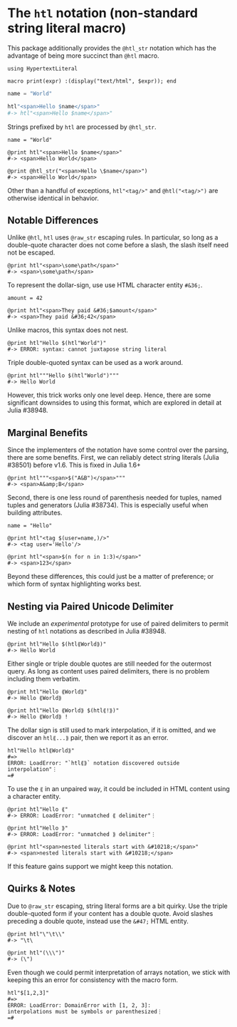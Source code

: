 # The `htl` notation (non-standard string literal macro)

This package additionally provides the `@htl_str` notation which has the
advantage of being more succinct than `@htl` macro.

    using HypertextLiteral

    macro print(expr) :(display("text/html", $expr)); end

```julia
name = "World"

htl"<span>Hello $name</span>"
#-> htl"<span>Hello $name</span>"
```

Strings prefixed by `htl` are processed by `@htl_str`.

    name = "World"

    @print htl"<span>Hello $name</span>"
    #-> <span>Hello World</span>

    @print @htl_str("<span>Hello \$name</span>")
    #-> <span>Hello World</span>

Other than a handful of exceptions, `htl"<tag/>"` and `@htl("<tag/>")`
are otherwise identical in behavior.

## Notable Differences

Unlike `@htl`, `htl` uses `@raw_str` escaping rules. In particular, so
long as a double-quote character does not come before a slash, the slash
itself need not be escaped.

    @print htl"<span>\some\path</span>"
    #-> <span>\some\path</span>

To represent the dollar-sign, use use HTML character entity `#&36;`.

    amount = 42

    @print htl"<span>They paid &#36;$amount</span>"
    #-> <span>They paid &#36;42</span>

Unlike macros, this syntax does not nest.

    @print htl"Hello $(htl"World")"
    #-> ERROR: syntax: cannot juxtapose string literal

Triple double-quoted syntax can be used as a work around.

    @print htl"""Hello $(htl"World")"""
    #-> Hello World

However, this trick works only one level deep. Hence, there are some
significant downsides to using this format, which are explored in detail
at Julia #38948.

## Marginal Benefits

Since the implementers of the notation have some control over the
parsing, there are some benefits. First, we can reliably detect string
literals (Julia #38501) before v1.6. This is fixed in Julia 1.6+

    @print htl"""<span>$("A&B")</span>"""
    #-> <span>A&amp;B</span>

Second, there is one less round of parenthesis needed for tuples, named
tuples and generators (Julia #38734). This is especially useful when
building attributes.

    name = "Hello"

    @print htl"<tag $(user=name,)/>"
    #-> <tag user='Hello'/>

    @print htl"<span>$(n for n in 1:3)</span>"
    #-> <span>123</span>

Beyond these differences, this could just be a matter of preference; or
which form of syntax highlighting works best.

## Nesting via Paired Unicode Delimiter

We include an _experimental_ prototype for use of paired delimiters to
permit nesting of `htl` notations as described in Julia #38948.

    @print htl"Hello $(htl⟪World⟫)"
    #-> Hello World

Either single or triple double quotes are still needed for the outermost
query. As long as content uses paired delimiters, there is no problem
including them verbatim.

    @print htl"Hello ⟪World⟫"
    #-> Hello ⟪World⟫

    @print htl"Hello ⟪World⟫ $(htl⟪!⟫)"
    #-> Hello ⟪World⟫ !

The dollar sign is still used to mark interpolation, if it is omitted,
and we discover an `htl⟪...⟫` pair, then we report it as an error.

    htl"Hello htl⟪World⟫"
    #=>
    ERROR: LoadError: "`htl⟪⟫` notation discovered outside interpolation"⋮
    =#

To use the `⟪` in an unpaired way, it could be included in HTML content
using a character entity.

    @print htl"Hello ⟪"
    #-> ERROR: LoadError: "unmatched ⟪ delimiter"⋮

    @print htl"Hello ⟫"
    #-> ERROR: LoadError: "unmatched ⟫ delimiter"⋮

    @print htl"<span>nested literals start with &#10218;</span>"
    #-> <span>nested literals start with &#10218;</span>

If this feature gains support we might keep this notation.

## Quirks & Notes

Due to `@raw_str` escaping, string literal forms are a bit quirky. Use
the triple double-quoted form if your content has a double quote. Avoid
slashes preceding a double quote, instead use the `&#47;` HTML entity.

    @print htl"\"\t\\"
    #-> "\t\

    @print htl"(\\\")"
    #-> (\")

Even though we could permit interpretation of arrays notation, we stick
with keeping this an error for consistency with the macro form.

    htl"$[1,2,3]"
    #=>
    ERROR: LoadError: DomainError with [1, 2, 3]:
    interpolations must be symbols or parenthesized⋮
    =#
